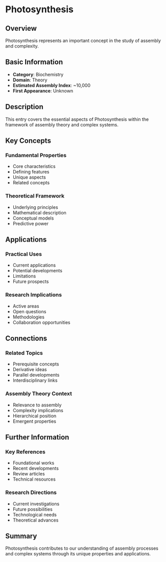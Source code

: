 # Photosynthesis

## Overview

Photosynthesis represents an important concept in the study of assembly and complexity.

## Basic Information

- **Category**: Biochemistry
- **Domain**: Theory
- **Estimated Assembly Index**: ~10,000
- **First Appearance**: Unknown

## Description

This entry covers the essential aspects of Photosynthesis within the framework of assembly theory and complex systems.

## Key Concepts

### Fundamental Properties
- Core characteristics
- Defining features
- Unique aspects
- Related concepts

### Theoretical Framework
- Underlying principles
- Mathematical description
- Conceptual models
- Predictive power

## Applications

### Practical Uses
- Current applications
- Potential developments
- Limitations
- Future prospects

### Research Implications
- Active areas
- Open questions
- Methodologies
- Collaboration opportunities

## Connections

### Related Topics
- Prerequisite concepts
- Derivative ideas
- Parallel developments
- Interdisciplinary links

### Assembly Theory Context
- Relevance to assembly
- Complexity implications
- Hierarchical position
- Emergent properties

## Further Information

### Key References
- Foundational works
- Recent developments
- Review articles
- Technical resources

### Research Directions
- Current investigations
- Future possibilities
- Technological needs
- Theoretical advances

## Summary

Photosynthesis contributes to our understanding of assembly processes and complex systems through its unique properties and applications.
